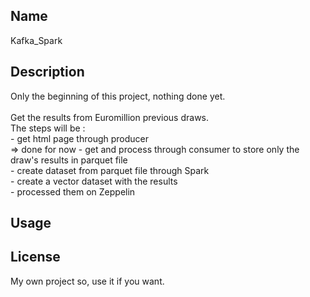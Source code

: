## Name
Kafka_Spark

## Description
Only the beginning of this project, nothing done yet.</br><br>
Get the results from Euromillion previous draws.</br>
The steps will be : </br>
\- get html page through producer</br> => done for now
\- get and process through consumer to store only the draw's results in parquet file </br>
\- create dataset from parquet file through Spark</br>
\- create a vector dataset with the results</br>
\- processed them on Zeppelin

## Usage


## License
My own project so, use it if you want.

